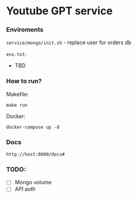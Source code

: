 # Youtube GPT service

### Enviroments

`service/mongo/init.sh` - replace user for orders db

`env.txt`:
- TBD

### How to run?

Makefile:

```
make run
```

Docker:

```
docker-compose up -d
```

### Docs

```
http://host:8000/docs#
```

### TODO:
- [ ] Mongo volume
- [ ] API auth
